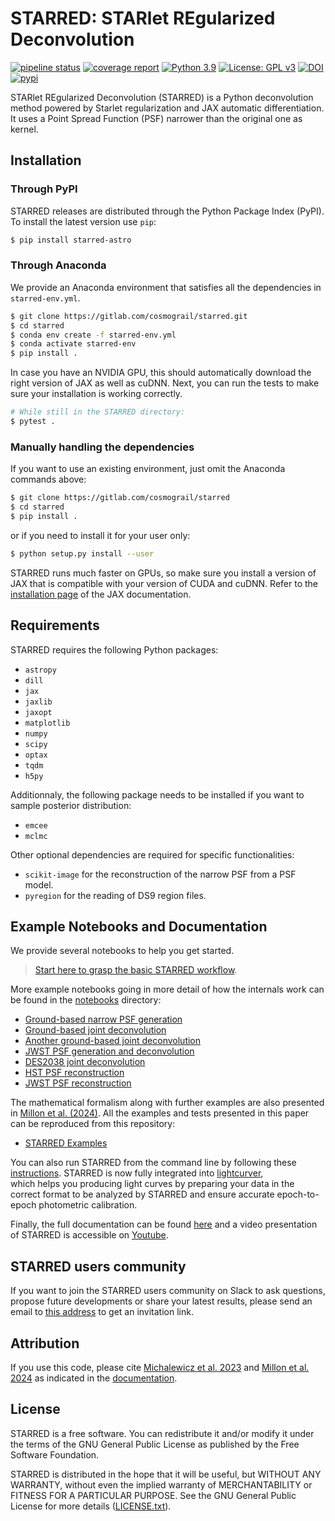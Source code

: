 # STARRED: STARlet REgularized Deconvolution 

[![pipeline status](https://gitlab.com/cosmograil/starred/badges/main/pipeline.svg)](https://gitlab.com/cosmograil/starred/commits/main)
[![coverage report](https://gitlab.com/cosmograil/starred/badges/main/coverage.svg)](https://cosmograil.gitlab.io/starred/coverage/)
[![Python 3.9](https://img.shields.io/badge/python-3.9-blue.svg)](https://www.python.org/downloads/release/python-390/)
[![License: GPL v3](https://img.shields.io/badge/License-GPLv3-blue.svg)](https://www.gnu.org/licenses/gpl-3.0)
[![DOI](https://joss.theoj.org/papers/10.21105/joss.05340/status.svg)](https://doi.org/10.21105/joss.05340)
[![pypi](https://img.shields.io/pypi/v/starred-astro.svg)](https://pypi.org/project/starred-astro/)

STARlet REgularized Deconvolution (STARRED) is a Python deconvolution method powered by Starlet regularization and JAX automatic differentiation. It uses a Point Spread Function (PSF) narrower than the original one as kernel. 

## Installation 

### Through PyPI

STARRED releases are distributed through the Python Package Index (PyPI). To install the latest version use `pip`:

```bash
$ pip install starred-astro
```

### Through Anaconda
We provide an Anaconda environment that satisfies all the dependencies in `starred-env.yml`. 
```bash
$ git clone https://gitlab.com/cosmograil/starred.git
$ cd starred
$ conda env create -f starred-env.yml
$ conda activate starred-env
$ pip install .
```
In case you have an NVIDIA GPU, this should automatically download the right version of JAX as well as cuDNN.
Next, you can run the tests to make sure your installation is working correctly.

```bash
# While still in the STARRED directory:
$ pytest . 
```

### Manually handling the dependencies
If you want to use an existing environment, just omit the Anaconda commands above:
```bash
$ git clone https://gitlab.com/cosmograil/starred
$ cd starred 
$ pip install .
```

or if you need to install it for your user only: 
```bash
$ python setup.py install --user 
```

STARRED runs much faster on GPUs, so make sure you install a version of JAX that is compatible 
with your version of CUDA and cuDNN. 
Refer to the [installation page](https://jax.readthedocs.io/en/latest/installation.html) of the JAX documentation.

## Requirements 

STARRED requires the following Python packages: 
* `astropy`
* `dill`
* `jax`
* `jaxlib`
* `jaxopt`
* `matplotlib`
* `numpy`
* `scipy`
* `optax`
* `tqdm`
* `h5py`

Additionnaly, the following package needs to be installed if you want to sample posterior distribution: 
* `emcee`
* `mclmc`

Other optional dependencies are required for specific functionalities:

* `scikit-image` for the reconstruction of the narrow PSF from a PSF model.
* `pyregion` for the reading of DS9 region files.

## Example Notebooks and Documentation

We provide several notebooks to help you get started.

> [Start here to grasp the basic STARRED workflow](https://gitlab.com/cosmograil/starred/-/blob/main/notebooks/start_here.ipynb).

More example notebooks going in more detail of how the internals work can be found in the [notebooks](https://gitlab.com/cosmograil/starred/-/tree/main/notebooks/more_examples) directory: 
* [Ground-based narrow PSF generation](https://gitlab.com/cosmograil/starred/-/blob/main/notebooks/more_examples/1_WFI%20narrow%20PSF%20generation.ipynb)
* [Ground-based joint deconvolution](https://gitlab.com/cosmograil/starred/-/blob/main/notebooks/more_examples/2_DESJ0602-4335%20joint%20deconvolution.ipynb)
* [Another ground-based joint deconvolution](https://gitlab.com/cosmograil/starred/-/blob/main/notebooks/more_examples/3_Another%20lensed%20quasar%20-%20joint%20deconvolution.ipynb)
* [JWST PSF generation and deconvolution](https://gitlab.com/cosmograil/starred/-/blob/main/notebooks/more_examples/4_JWST%20deconvolution.ipynb)
* [DES2038 joint deconvolution](https://gitlab.com/cosmograil/starred/-/blob/main/notebooks/more_examples/5_DES2038_from_WFI_joint_deconvolution.ipynb)
* [HST PSF reconstruction](https://gitlab.com/cosmograil/starred/-/blob/main/notebooks/more_examples/6_HST-PSF%20reconstruction.ipynb)
* [JWST PSF reconstruction](https://gitlab.com/cosmograil/starred/-/blob/main/notebooks/more_examples/7_JWST-PSF_reconstruction.ipynb)

The mathematical formalism along with further examples are also presented
in [Millon et al. (2024)](https://arxiv.org/abs/2402.08725). All the examples and tests presented in this paper can be
reproduced from this repository:

* [STARRED Examples](https://gitlab.com/cosmograil/starred-examples)

You can also run STARRED from the command line by following
these [instructions](https://gitlab.com/cosmograil/starred/-/tree/main/scripts?ref_type=heads). STARRED is now fully
integrated into [lightcurver](https://github.com/duxfrederic/lightcurver),  
which helps you producing light curves by preparing your data in the correct format to be analyzed by STARRED and ensure
accurate epoch-to-epoch photometric calibration.

Finally, the full documentation can be found [here](https://cosmograil.gitlab.io/starred/) and a video presentation of
STARRED is accessible on [Youtube](https://www.youtube.com/watch?v=04FKFMBpSlo).

## STARRED users community

If you want to join the STARRED users community on Slack to ask questions, propose future developments or share your
latest results,
please send an email to [this address](mailto:martin.millon@hotamil.fr) to get an invitation link.

## Attribution

If you use this code, please cite [Michalewicz et al. 2023](https://joss.theoj.org/papers/10.21105/joss.05340)
and [Millon et al. 2024](https://arxiv.org/abs/2402.08725)
as indicated in the [documentation](https://cosmograil.gitlab.io/starred/citing.html).

## License
STARRED is a free software. You can redistribute it and/or modify it under the terms of the 
GNU General Public License as published by the Free Software Foundation.

STARRED is distributed in the hope that it will be useful, but WITHOUT ANY WARRANTY, without 
even the implied warranty of MERCHANTABILITY or FITNESS FOR A PARTICULAR PURPOSE. See the GNU 
General Public License for more details ([LICENSE.txt](LICENSE)).
